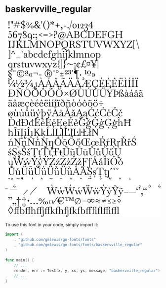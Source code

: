 # baskervville_regular

![baskervville_regular](baskervville_regular.png)

To use this font in your code, simply import it:

```go
import (
	. "github.com/gmlewis/go-fonts/fonts"
	_ "github.com/gmlewis/go-fonts/fonts/baskervville_regular"
)

func main() {
	// ...
	render, err := Text(x, y, xs, ys, message, "baskervville_regular"),
	// ...
}
```
